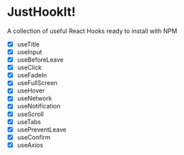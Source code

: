 # JustHookIt!

A collection of useful React Hooks ready to install with NPM

- [X] useTitle
- [X] useInput
- [X] useBeforeLeave
- [X] useClick
- [X] useFadeIn
- [X] useFullScreen
- [X] useHover
- [X] useNetwork
- [X] useNotification
- [X] useScroll
- [X] useTabs
- [X] usePreventLeave
- [X] useConfirm
- [X] useAxios